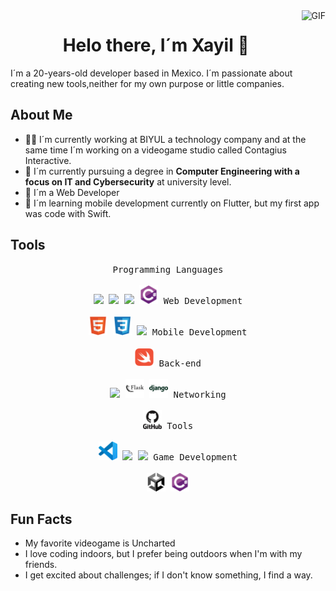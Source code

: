 <img align="right" alt="GIF" height="160px" src="[https://giphy.com/gifs/nostalgia-pacman-love-jxJjBMvqEvMSA](https://giphy.com/embed/jxJjBMvqEvMSA)" />
<div align="center">
<h1 align="center">Helo there, I´m Xayil 👋</h1>
</div>

I´m a 20-years-old developer based in Mexico. I´m passionate about creating new tools,neither for my own purpose or little companies.

## About Me
- 👨‍💻 I´m currently working at BIYUL a technology company and at the same time I´m working on a videogame studio called Contagius Interactive.
- 📗 I´m currently pursuing a degree in **Computer Engineering with a focus on IT and Cybersecurity** at university level.
- 🔋 I´m a Web Developer
- 📲 I´m learning mobile development currently on Flutter, but my first app was code with Swift.

## Tools
<div>
  <p style="display": "inline-block;" align="center">
    <kbd>
      <kbd>Programming Languages</kbd>
      <br>
      <br>
      <img width="30px" src="https://cdn.jsdelivr.net/gh/devicons/devicon/icons/python/python-original.svg" />
      <img width="30px" src="https://cdn.jsdelivr.net/gh/devicons/devicon/icons/cplusplus/cplusplus-original.svg" />
      <img width="30px" src="https://cdn.jsdelivr.net/gh/devicons/devicon/icons/javascript/javascript-original.svg" />
      <img width="30px" src="https://github.com/devicons/devicon/blob/v2.15.1/icons/csharp/csharp-original.svg" />
    </kbd>
    <kbd>
      <kbd>Web Development</kbd>
      <br>
      <br>
      <img width="30px" src="https://github.com/devicons/devicon/blob/v2.15.1/icons/html5/html5-original.svg"/>
      <img width="30px" src="https://github.com/devicons/devicon/blob/v2.15.1/icons/css3/css3-original.svg"/>
      <img width="30px" src="https://cdn.jsdelivr.net/gh/devicons/devicon/icons/javascript/javascript-original.svg" />
    </kbd>
    <kbd>
      <kbd>Mobile Development</kbd>
      <br>
      <br>
      <img width="30px" src="https://github.com/devicons/devicon/blob/v2.15.1/icons/swift/swift-original.svg"/>
    </kbd>
    <kbd>
      <kbd>Back-end</kbd>
      <br>
      <br>
      <img width="30px" src="https://cdn.jsdelivr.net/gh/devicons/devicon/icons/python/python-original.svg" />
      <img width="30px" src="https://github.com/devicons/devicon/blob/v2.15.1/icons/flask/flask-original-wordmark.svg" />
      <img width="30px" src="https://github.com/devicons/devicon/blob/v2.15.1/icons/django/django-plain-wordmark.svg" />
    </kbd>
    <kbd>
      <kbd>Networking</kbd>
      <br>
      <br>
      <img width="30px" src="https://github.com/devicons/devicon/blob/v2.15.1/icons/github/github-original-wordmark.svg"/>
    </kbd>
    <kbd>
      <kbd>Tools</kbd>
      <br>
      <br>
      <img width="30px" src="https://github.com/devicons/devicon/blob/v2.15.1/icons/vscode/vscode-original.svg"/>
      <img width="30px" src="https://static.hbuy-china.com/cover/STpmXxy3sHwHQ6R7-1658802516144.png"/>
      <img width="30px" src="https://cdn.jim-nielsen.com/macos/1024/xcode-2020-11-11.png"/>
    </kbd>
    <kbd>
      <kbd>Game Development</kbd>
      <br>
      <br>
      <img width="30px" src="https://github.com/devicons/devicon/blob/v2.15.1/icons/unity/unity-original.svg"/>
      <img width="30px" src="https://github.com/devicons/devicon/blob/v2.15.1/icons/csharp/csharp-original.svg" />
    </kbd>
</div>

## Fun Facts
- My favorite videogame is Uncharted
- I love coding indoors, but I prefer being outdoors when I'm with my friends.
- I get excited about challenges; if I don't know something, I find a way.
